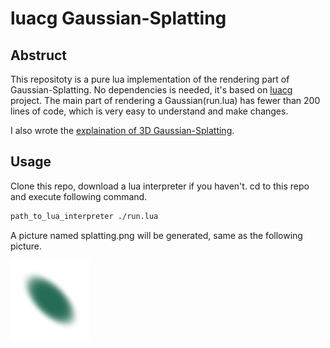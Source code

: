 # luacg Gaussian-Splatting


## Abstruct

This repositoty is a pure lua implementation of the rendering part of Gaussian-Splatting. No dependencies is needed, 
it's based on [luacg](https://github.com/waizui/luacg) project.
The main part of rendering a Gaussian(run.lua) has fewer than 200 lines of code, which is very easy to understand and make changes.

I also wrote the [explaination of 3D Gaussian-Splatting](https://waizui.github.io/posts/gaussian_splatting/gaussian_splatting.html).

## Usage

Clone this repo, download a lua interpreter if you haven't. cd to this repo and execute following command.

```bash
path_to_lua_interpreter ./run.lua
```

A picture named splatting.png will be generated, same as the following picture.

![pic](./splatting.png)
